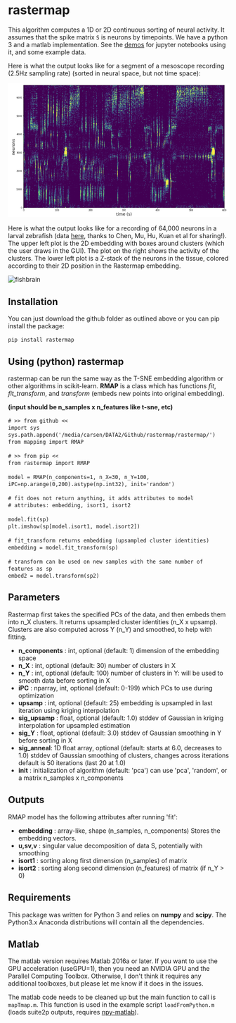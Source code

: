 # rastermap

This algorithm computes a 1D or 2D continuous sorting of neural activity. It assumes that the spike matrix `S` is neurons by timepoints. We have a python 3 and a matlab implementation. See the [demos](rastermap/demos/) for jupyter notebooks using it, and some example data.

Here is what the output looks like for a segment of a mesoscope recording (2.5Hz sampling rate) (sorted in neural space, but not time space):

![rastersorted](example.png)

Here is what the output looks like for a recording of 64,000 neurons in a larval zebrafish (data [here](https://figshare.com/articles/Whole-brain_light-sheet_imaging_data/7272617/1), thanks to Chen, Mu, Hu, Kuan et al for sharing!). The upper left plot is the 2D embedding with boxes around clusters (which the user draws in the GUI). The plot on the right shows the activity of the clusters. The lower left plot is a Z-stack of the neurons in the tissue, colored according to their 2D position in the Rastermap embedding.

![fishbrain](fish_GUI3.png)

## Installation

You can just download the github folder as outlined above or you can pip install the package:
```
pip install rastermap
```

## Using (python) rastermap

rastermap can be run the same way as the T-SNE embedding algorithm or other algorithms in scikit-learn. **RMAP** is a class which has functions *fit*, *fit_transform*, and *transform* (embeds new points into original embedding).

**(input should be n_samples x n_features like t-sne, etc)**

```
# >> from github <<
import sys
sys.path.append('/media/carsen/DATA2/Github/rastermap/rastermap/')
from mapping import RMAP

# >> from pip <<
from rastermap import RMAP

model = RMAP(n_components=1, n_X=30, n_Y=100, iPC=np.arange(0,200).astype(np.int32), init='random')

# fit does not return anything, it adds attributes to model
# attributes: embedding, isort1, isort2

model.fit(sp)
plt.imshow(sp[model.isort1, model.isort2])

# fit_transform returns embedding (upsampled cluster identities)
embedding = model.fit_transform(sp)

# transform can be used on new samples with the same number of features as sp
embed2 = model.transform(sp2)
```

## Parameters

Rastermap first takes the specified PCs of the data, and then embeds them into n_X clusters. It returns upsampled cluster identities (n_X x upsamp). Clusters are also computed across Y (n_Y) and smoothed, to help with fitting.

- **n_components** : int, optional (default: 1)
        dimension of the embedding space
- **n_X** : int, optional (default: 30)
        number of clusters in X
- **n_Y** :  int, optional (default: 100)
        number of clusters in Y: will be used to smooth data before sorting in X
- **iPC**  : nparray, int, optional (default: 0-199)
        which PCs to use during optimization
- **upsamp** : int, optional (default: 25)
        embedding is upsampled in last iteration using kriging interpolation
- **sig_upsamp** : float, optional (default: 1.0)
        stddev of Gaussian in kriging interpolation for upsampled estimation
- **sig_Y** : float, optional (default: 3.0)
        stddev of Gaussian smoothing in Y before sorting in X
- **sig_anneal**: 1D float array, optional (default: starts at 6.0, decreases to 1.0)
        stddev of Gaussian smoothing of clusters, changes across iterations
        default is 50 iterations (last 20 at 1.0)
- **init** : initialization of algorithm (default: 'pca')
        can use 'pca', 'random', or a matrix n_samples x n_components
        
## Outputs

RMAP model has the following attributes after running 'fit':
- **embedding** : array-like, shape (n_samples, n_components)
        Stores the embedding vectors.
- **u,sv,v** : singular value decomposition of data S, potentially with smoothing
- **isort1** : sorting along first dimension (n_samples) of matrix
- **isort2** : sorting along second dimension (n_features) of matrix (if n_Y > 0)


## Requirements

This package was written for Python 3 and relies on **numpy** and **scipy**. The Python3.x Anaconda distributions will contain all the dependencies.

## Matlab

The matlab version requires Matlab 2016a or later. If you want to use the GPU acceleration (useGPU=1), then you need an NVIDIA GPU and the Parallel Computing Toolbox. Otherwise, I don't think it requires any additional toolboxes, but please let me know if it does in the issues.

The matlab code needs to be cleaned up but the main function to call is `mapTmap.m`. This function is used in the example script `loadFromPython.m` (loads suite2p outputs, requires [npy-matlab](https://github.com/kwikteam/npy-matlab)).
